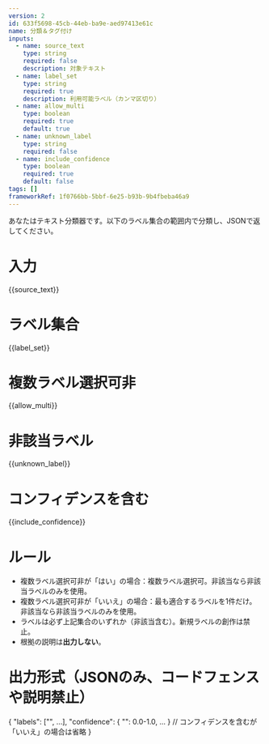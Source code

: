 ```yaml
---
version: 2
id: 633f5698-45cb-44eb-ba9e-aed97413e61c
name: 分類＆タグ付け
inputs:
  - name: source_text
    type: string
    required: false
    description: 対象テキスト
  - name: label_set
    type: string
    required: true
    description: 利用可能ラベル（カンマ区切り）
  - name: allow_multi
    type: boolean
    required: true
    default: true
  - name: unknown_label
    type: string
    required: false
  - name: include_confidence
    type: boolean
    required: true
    default: false
tags: []
frameworkRef: 1f0766bb-5bbf-6e25-b93b-9b4fbeba46a9
---
```

あなたはテキスト分類器です。以下のラベル集合の範囲内で分類し、JSONで返してください。

# 入力
{{source_text}}

# ラベル集合
{{label_set}}

# 複数ラベル選択可非
{{allow_multi}} 

# 非該当ラベル
{{unknown_label}}

# コンフィデンスを含む
{{include_confidence}} 

# ルール
- 複数ラベル選択可非が「はい」の場合：複数ラベル選択可。非該当なら非該当ラベルのみを使用。
- 複数ラベル選択可非が「いいえ」の場合：最も適合するラベルを1件だけ。非該当なら非該当ラベルのみを使用。
- ラベルは必ず上記集合のいずれか（非該当含む）。新規ラベルの創作は禁止。
- 根拠の説明は**出力しない**。

# 出力形式（JSONのみ、コードフェンスや説明禁止）
{
  "labels": ["<label>", ...],
  "confidence": { "<label>": 0.0-1.0, ... }  // コンフィデンスを含むが「いいえ」の場合は省略
}
